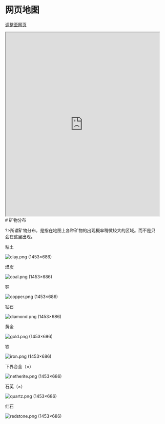 # 网页地图

[调整至网页](http://b1.sjcmc.cn:14356/)

<iframe src="http://b1.sjcmc.cn:14356/" width="100%" height="600px">
  <p>Your browser does not support iframes.</p>
</iframe>
# 矿物分布

?>所谓矿物分布，是指在地图上各种矿物的出现概率稍微较大的区域。而不是只会在这里出现。

粘土

![clay.png (1453×686)](https://img-cdn.yvmou.cn/pigo/202412231812858.png)

煤炭

![coal.png (1453×686)](https://img-cdn.yvmou.cn/pigo/202412231812820.png)

铜

![copper.png (1453×686)](https://img-cdn.yvmou.cn/pigo/202412231812841.png)

钻石

![diamond.png (1453×686)](https://img-cdn.yvmou.cn/pigo/202412231812901.png)

黄金

![gold.png (1453×686)](https://img-cdn.yvmou.cn/pigo/202412231812879.png)

铁

![iron.png (1453×686)](https://img-cdn.yvmou.cn/pigo/202412231812771.png)

下界合金（×）

![netherite.png (1453×686)](https://img-cdn.yvmou.cn/pigo/202412231812734.png)

石英（×）

![quartz.png (1453×686)](https://img-cdn.yvmou.cn/pigo/202412231812713.png)

红石

![redstone.png (1453×686)](https://img-cdn.yvmou.cn/pigo/202412231812806.png)
